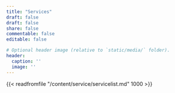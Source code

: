 ```yaml
---
title: "Services"
draft: false
draft: false
share: false
commentable: false
editable: false

# Optional header image (relative to `static/media/` folder).
header:
  caption: ''
  image: ''
---
```



{{< readfromfile "/content/service/servicelist.md" 1000 >}} 